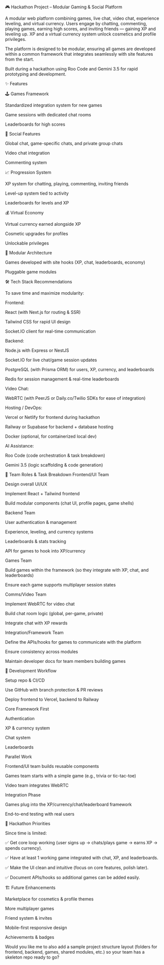 🎮 Hackathon Project – Modular Gaming & Social Platform

A modular web platform combining games, live chat, video chat, experience leveling, and virtual currency.
Users engage by chatting, commenting, playing games, earning high scores, and inviting friends — gaining XP and leveling up.
XP and a virtual currency system unlock cosmetics and profile privileges.

The platform is designed to be modular, ensuring all games are developed within a common framework that integrates seamlessly with site features from the start.

Built during a hackathon using Roo Code and Gemini 3.5 for rapid prototyping and development.

✨ Features

🕹️ Games Framework

Standardized integration system for new games

Game sessions with dedicated chat rooms

Leaderboards for high scores

💬 Social Features

Global chat, game-specific chats, and private group chats

Video chat integration

Commenting system

📈 Progression System

XP system for chatting, playing, commenting, inviting friends

Level-up system tied to activity

Leaderboards for levels and XP

💰 Virtual Economy

Virtual currency earned alongside XP

Cosmetic upgrades for profiles

Unlockable privileges

🧩 Modular Architecture

Games developed with site hooks (XP, chat, leaderboards, economy)

Pluggable game modules

🛠️ Tech Stack Recommendations

To save time and maximize modularity:

Frontend:

React (with Next.js for routing & SSR)

Tailwind CSS for rapid UI design

Socket.IO client for real-time communication

Backend:

Node.js with Express or NestJS

Socket.IO for live chat/game session updates

PostgreSQL (with Prisma ORM) for users, XP, currency, and leaderboards

Redis for session management & real-time leaderboards

Video Chat:

WebRTC (with PeerJS or Daily.co/Twilio SDKs for ease of integration)

Hosting / DevOps:

Vercel or Netlify for frontend during hackathon

Railway or Supabase for backend + database hosting

Docker (optional, for containerized local dev)

AI Assistance:

Roo Code (code orchestration & task breakdown)

Gemini 3.5 (logic scaffolding & code generation)

👥 Team Roles & Task Breakdown
Frontend/UI Team

Design overall UI/UX

Implement React + Tailwind frontend

Build modular components (chat UI, profile pages, game shells)

Backend Team

User authentication & management

Experience, leveling, and currency systems

Leaderboards & stats tracking

API for games to hook into XP/currency

Games Team

Build games within the framework (so they integrate with XP, chat, and leaderboards)

Ensure each game supports multiplayer session states

Comms/Video Team

Implement WebRTC for video chat

Build chat room logic (global, per-game, private)

Integrate chat with XP rewards

Integration/Framework Team

Define the APIs/hooks for games to communicate with the platform

Ensure consistency across modules

Maintain developer docs for team members building games

🚀 Development Workflow

Setup repo & CI/CD

Use GitHub with branch protection & PR reviews

Deploy frontend to Vercel, backend to Railway

Core Framework First

Authentication

XP & currency system

Chat system

Leaderboards

Parallel Work

Frontend/UI team builds reusable components

Games team starts with a simple game (e.g., trivia or tic-tac-toe)

Video team integrates WebRTC

Integration Phase

Games plug into the XP/currency/chat/leaderboard framework

End-to-end testing with real users

📌 Hackathon Priorities

Since time is limited:

✅ Get core loop working (user signs up → chats/plays game → earns XP → spends currency).

✅ Have at least 1 working game integrated with chat, XP, and leaderboards.

✅ Make the UI clean and intuitive (focus on core features, polish later).

✅ Document APIs/hooks so additional games can be added easily.

🏗️ Future Enhancements

Marketplace for cosmetics & profile themes

More multiplayer games

Friend system & invites

Mobile-first responsive design

Achievements & badges

Would you like me to also add a sample project structure layout (folders for frontend, backend, games, shared modules, etc.) so your team has a skeleton repo ready to go?
